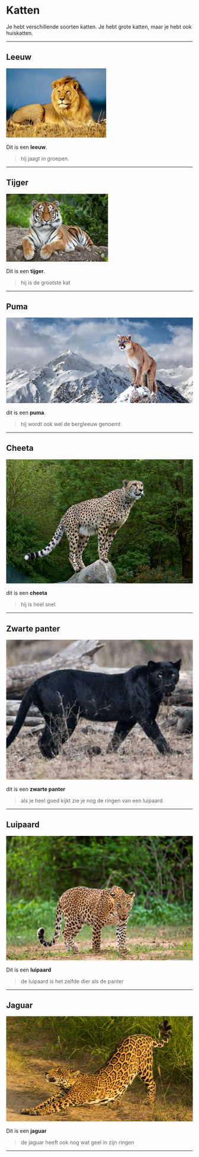 # Katten

Je hebt verschillende soorten katten. Je hebt grote katten, maar je hebt ook huiskatten.

---

## Leeuw

![001](plaatjes/001.jpeg)

Dit is een **leeuw**.

>hij jaagt in groepen.

---

## Tijger

![002](plaatjes/002.jpeg)

Dit is een **tijger**.

>hij is de grootste kat

---

## Puma

![003](plaatjes/003.png)

dit is een **puma**.

>hij wordt ook wel de bergleeuw genoemt

---

## Cheeta

![004](plaatjes/004.jpeg)

dit is een **cheeta**
>hij is heel snel

---

## Zwarte panter

![005](plaatjes/005.jpeg)

dit is een **zwarte panter**
>als je heel goed kijkt zie je nog de ringen van een luipaard
---
## Luipaard

![006](plaatjes/006.jpg)

Dit is een **luipaard**
>de luipaard is het zelfde dier als de panter
---
## Jaguar

![007](plaatjes/007.jpg)

Dit is een **jaguar**
>de jaguar heeft ook nog wat geel in zijn ringen
---